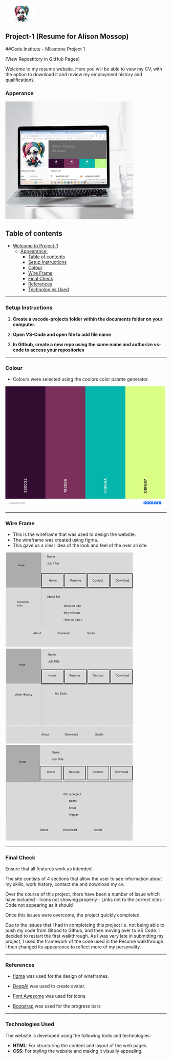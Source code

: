 ﻿<img src="assets/images/steampunkhq.jpg" width='100px'>

## Project-1 (Resume for Alison Mossop)

##Code Institute - Milestone Project 1

[View Repostitory in GitHub Pages] 

Welcome to my resume website. Here you will be able to view my CV, with the option to download it and review my employment history and qualifications. 


### Apperance

<img src="assets/images/readme_images/mockup.jpg" alt="appearance" width='400px' margin=" 0 auto">

## Table of contents

- [Welcome to Project-1](#welcome-to-project-1)
    - [Appearance:](#appearance)
        - [Table of contents](#table-of-contents)
         - [Setup Instructions](#setup-instructions)
        - [Colour](#colour)
        - [Wire Frame](#wire-frame)
       - [Final Check](#final-check)
        - [References][def]
        - [Technologies Used](#technologies-used)
  
----
### Setup Instructions

1. **Create a vscode-projects folder within the documents folder on your computer.**

2. **Open VS-Code and open file to add file name**

3. **In GIthub, create a new repo using the same name and authorize vs-code to access your repositories**


---

### Colour

+ Colours were selected using the coolors color palette generator.


<img src="assets/images/readme_images/resume_colors.jpg" alt="appearance" width="500px" margin=" 0 auto"/>

---
### Wire Frame

- This is the wireframe that was used to design the website.
- The wireframe was created using figma.
- This gave us a clear idea of the look and feel of the over all site.



<img src="assets/images/readme_images/home-page.jpg" alt="appearance" width="400px" margin=" 0 auto"/>

<img src="assets/images/readme_images/resume-page.jpg" alt="appearance" width="400px" margin=" 0 auto"/>

<img src="assets/images/readme_images/contact-page.jpg" alt="appearance" width="400px" margin=" 0 auto"/>


---

### Final Check

Ensure that all features work as intended.

The site contists of 4 sections that allow the user to see information about my skills, work history, contact me and download my cv.

Over the course of this project, there have been a number of issue which have included 
    - Icons not showing properly
    - Links not to the correct sites
    - Code not appearing as it should

Once this issues were overcome, the project quickly completed.

Due to the issues that I had in completeing this project i.e. not being able to push my code from Gitpod to Github, and then moving over to VS Code. I decided to restart the first walkthrough. As I was very late in submitting my project, I used the framework of the code used in the Resume walkthrough. I then changed its appearance to reflect more of my personality.


---

### References

- [figma](https://figma.com/) was used for the design of wireframes.

- [DeepAI](https://https://deepai.org/) was used to create avatar.

- [Font Awesome](https://fontawesome.com/) was used for icons.

- [Bootstrap](https://getbootstrap.com/) was used for the progress bars



---
### Technologies Used

The website is developed using the following tools and technologies:

- **HTML**: For structuring the content and layout of the web pages.
- **CSS**: For styling the website and making it visually appealing.

[def]: #references

